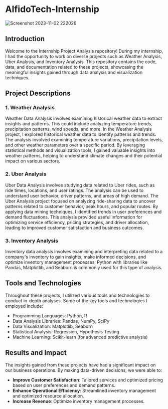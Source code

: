 # AlfidoTech-Internship
![Screenshot 2023-11-02 222026](https://github.com/salonimeshram13/AlfidoTech-Internship/assets/136232688/8662d4cd-a9e8-4182-a7cc-3baf1f667b68)

## Introduction
Welcome to the Internship Project Analysis repository! During my internship, I had the opportunity to work on diverse projects such as Weather Analysis, Uber Analysis, and Inventory Analysis. This repository contains the code, data, and documentation related to these projects, showcasing the meaningful insights gained through data analysis and visualization techniques.

## Project Descriptions
### 1. Weather Analysis 

Weather Data Analysis involves examining historical weather data to extract insights and patterns. This could include analyzing temperature trends, precipitation patterns, wind speeds, and more.
In the Weather Analysis project, I explored historical weather data to identify patterns and trends. The analysis involved examining temperature variations, precipitation levels, and other weather parameters over a specific period. By leveraging statistical methods and visualization tools, I gained valuable insights into weather patterns, helping to understand climate changes and their potential impact on various sectors.

### 2. Uber Analysis 

Uber Data Analysis involves studying data related to Uber rides, such as ride times, locations, and user ratings. The analysis can be used to understand user behavior, driver patterns, and areas of high demand.
The Uber Analysis project focused on analyzing ride-sharing data to uncover patterns related to customer behavior, peak hours, and popular routes. By applying data mining techniques, I identified trends in user preferences and demand fluctuations. This analysis provided useful information for optimizing service efficiency, pricing strategies, and driver allocation, leading to improved customer satisfaction and business outcomes.

### 3. Inventory Analysis 

Inventory data analysis involves examining and interpreting data related to a company's inventory to gain insights, make informed decisions, and optimize inventory management processes. Python with libraries like Pandas, Matplotlib, and Seaborn is commonly used for this type of analysis.


## Tools and Technologies

Throughout these projects, I utilized various tools and technologies to conduct in-depth analyses. Some of the key tools and technologies I employed include:

- Programming Languages: Python, R
- Data Analysis Libraries: Pandas, NumPy, SciPy
- Data Visualization: Matplotlib, Seaborn
- Statistical Analysis: Regression, Hypothesis Testing
- Machine Learning: Scikit-learn (for advanced predictive analysis)


## Results and Impact
The insights gained from these projects have had a significant impact on our business operations. By making data-driven decisions, we were able to:

- __Improve Customer Satisfaction__: Tailored services and optimized pricing based on user preferences and demand patterns.
- __Enhance Operational Efficiency__: Streamlined inventory management and optimized resource allocation.
- __Increase Revenue__: Optimize inventory management processes.
